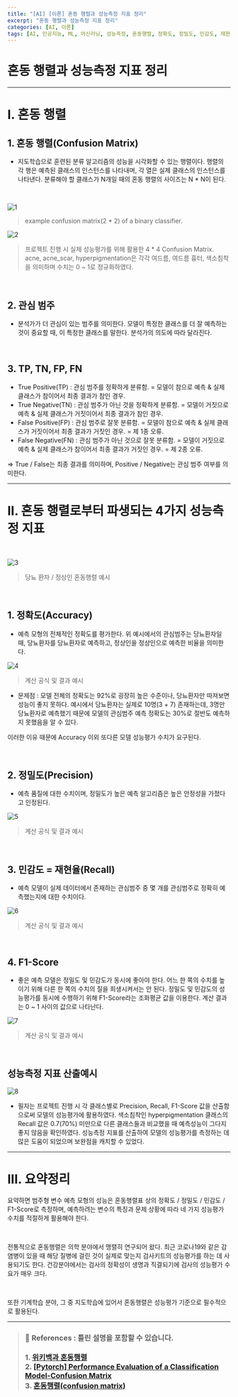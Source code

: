 ```yaml
---
title: "[AI] [이론] 혼동 행렬과 성능측정 지표 정리"
excerpt: "혼동 행렬과 성능측정 지표 정리"
categories: [AI, 이론]
tags: [AI, 인공지능, ML, 머신러닝, 성능측정, 혼동행렬, 정확도, 정밀도, 민감도, 재현율, F1-Score]
---
```


# 혼동 행렬과 성능측정 지표 정리

---

# I. 혼동 행렬

## 1. 혼동 행렬(Confusion Matrix)

- 지도학습으로 훈련된 분류 알고리즘의 성능을 시각화할 수 있는 행렬이다. 행렬의 각 행은 예측된 클래스의 인스턴스를 나타내며, 각 열은 실제 클래스의 인스턴스를 나타낸다. 분류해야 할 클래스가 N개일 때의 혼동 행렬의 사이즈는 N * N이 된다.

<br>

![1](https://github.com/user-attachments/assets/fdca752a-90b8-4d89-8214-6325b07b408f)
> example confusion matrix(2 * 2) of a binary classifier.

![2](https://github.com/user-attachments/assets/0228a99f-b973-46e9-8720-58615190683d)
> 프로젝트 진행 시 실제 성능평가를 위해 활용한 4 * 4 Confusion Matrix. acne, acne_scar, hyperpigmentation은 각각 여드름, 여드름 흉터, 색소침착을 의미하며 수치는 0 ~ 1로 정규화하였다. 

<br>

## 2. 관심 범주

- 분석가가 더 관심이 있는 범주를 의미한다. 모델이 특정한 클래스를 더 잘 예측하는 것이 중요할 때, 이 특정한 클래스를 말한다. 분석가의 의도에 따라 달라진다.

<br>

## 3. TP, TN, FP, FN

- True Positive(TP) : 
관심 범주를 정확하게 분류함. 
= 모델이 참으로 예측 & 실제 클래스가 참이어서 최종 결과가 참인 경우.
- True Negative(TN) : 
관심 범주가 아닌 것을 정확하게 분류함. 
= 모델이 거짓으로 예측 & 실제 클래스가 거짓이어서 최종 결과가 참인 경우.
- False Positive(FP) : 
관심 범주로 잘못 분류함. 
= 모델이 참으로 예측 & 실제 클래스가 거짓이어서 최종 결과가 거짓인 경우. 
= 제 1종 오류.
- False Negative(FN) : 
관심 범주가 아닌 것으로 잘못 분류함. 
= 모델이 거짓으로 예측 & 실제 클래스가 참이어서 최종 결과가 거짓인 경우. 
= 제 2종 오류.

⇒ True / False는 최종 결과를 의미하며, Positive / Negative는 관심 범주 여부를 의미한다.

---

# II. 혼동 행렬로부터 파생되는 4가지 성능측정 지표

<br>

![3](https://github.com/user-attachments/assets/d1318a95-c9e0-4580-8a30-b81e11855d78)
> 당뇨 환자 / 정상인 혼동행렬 예시

<br>

## 1. 정확도(Accuracy)

- 예측 모형의 전체적인 정확도를 평가한다. 위 예시에서의 관심범주는 당뇨환자일 때, 당뇨환자를 당뇨환자로 예측하고, 정상인을 정상인으로 예측한 비율을 의미한다.
  
![4](https://github.com/user-attachments/assets/0eb8527b-21bf-44bf-bd8b-cf50b7cef45b)

> 계산 공식 및 결과 예시

- 문제점 : 모델 전체의 정확도는 92%로 굉장히 높은 수준이나, 당뇨환자만 따져보면 성능이 좋지 못하다. 예시에서 당뇨환자는 실제로 10명(3 + 7) 존재하는데, 3명만 당뇨환자로 예측했기 때문에 모델의 관심범주 예측 정확도는 30%로 절반도 예측하지 못했음을 알 수 있다. 

이러한 이유 때문에 Accuracy 이외 또다른 모델 성능평가 수치가 요구된다.

<br>

## 2. 정밀도(Precision)

- 예측 품질에 대한 수치이며, 정밀도가 높은 예측 알고리즘은 높은 안정성을 가졌다고 인정된다.

![5](https://github.com/user-attachments/assets/84099a2c-2fb8-4a0a-b5ae-51cf52f08f4a)
> 계산 공식 및 결과 예시

<br>

## 3. 민감도 = 재현율(Recall)

- 예측 모델이 실제 데이터에서 존재하는 관심범주 중 몇 개를 관심범주로 정확히 예측했는지에 대한 수치이다.

![6](https://github.com/user-attachments/assets/40cec54f-2dbb-4459-b797-1cb1af83d291)
> 계산 공식 및 결과 예시

<br>

## 4. F1-Score

- 좋은 예측 모델은 정밀도 및 민감도가 동시에 좋아야 한다. 어느 한 쪽의 수치를 높이기 위해 다른 한 쪽의 수치의 질을 희생시켜서는 안 된다. 정밀도 및 민감도의 성능평가를 동시에 수행하기 위해 F1-Score라는 조화평균 값을 이용한다. 계산 결과는 0 ~ 1 사이의 값으로 나타난다.

![7](https://github.com/user-attachments/assets/179d05a7-1d00-4a4f-af69-7641d0e7af07)
> 계산 공식 및 결과 예시

<br>

## 성능측정 지표 산출예시

![8](https://github.com/user-attachments/assets/30046508-a6ee-40b2-b9a2-254aeddcb06d)

- 필자는 프로젝트 진행 시 각 클래스별로 Precision, Recall, F1-Score 값을 산출함으로써 모델의 성능평가에 활용하였다. 색소침착인 hyperpigmentation 클래스의 Recall 값은 0.7(70%) 미만으로 다른 클래스들과 비교했을 때 예측성능이 그다지 좋지 않음을 확인하였다. 성능측정 지표를 산출하여 모델의 성능평가를 측정하는 데 많은 도움이 되었으며 보완점을 캐치할 수 있었다.

---

# III. 요약정리

요약하면 범주형 변수 예측 모형의 성능은 혼동행렬표 상의 정확도 / 정밀도 / 민감도 / F1-Score로 측정하며, 예측하려는 변수의 특징과 문제 상황에 따라 네 가지 성능평가 수치를 적절하게 활용해야 한다.

<br>

전통적으로 혼동행렬은 의학 분야에서 맹렬히 연구되어 왔다. 최근 코로나19와 같은 감염병이 있을 때 해당 질병에 걸린 것이 실제로 맞는지 검사키트의 성능평가를 하는 데 사용되기도 한다. 건강분야에서는 검사의 정확성이 생명과 직결되기에 검사의 성능평가 수요가 매우 크다.

<br>

또한 기계학습 분야, 그 중 지도학습에 있어서 혼동행렬은 성능평가 기준으로 필수적으로 활용된다. 

---


> ### 📑 References : 틀린 설명을 포함할 수 있습니다. <br><br> 1. [위키백과 혼동행렬](https://ko.wikipedia.org/wiki/%ED%98%BC%EB%8F%99_%ED%96%89%EB%A0%AC) <br> 2. [[Pytorch] Performance Evaluation of a Classification Model-Confusion Matrix](https://yeseullee0311.medium.com/pytorch-performance-evaluation-of-a-classification-model-confusion-matrix-fbec6f4e8d0) <br> 3. [혼동행렬(confusion matrix)](https://diseny.tistory.com/entry/%ED%98%BC%EB%8F%99%ED%96%89%EB%A0%ACconfusion-matrix)